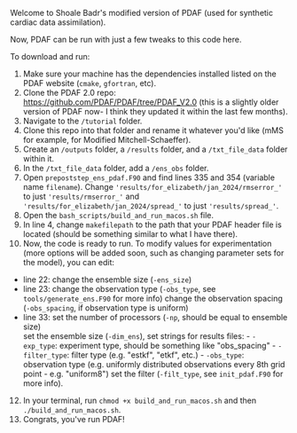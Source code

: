 Welcome to Shoale Badr's modified version of PDAF (used for synthetic cardiac data assimilation).

Now, PDAF can be run with just a few tweaks to this code here. 

To download and run:
1. Make sure your machine has the dependencies installed listed on the PDAF website (`cmake`, `gfortran`, etc).
2. Clone the PDAF 2.0 repo: https://github.com/PDAF/PDAF/tree/PDAF_V2.0 (this is a slightly older version of PDAF now- I think they updated it within the last few months).
3. Navigate to the `/tutorial` folder.
4. Clone this repo into that folder and rename it whatever you'd like (mMS for example, for Modified Mitchell-Schaeffer).
5. Create an `/outputs` folder, a `/results` folder, and a `/txt_file_data` folder within it.
6. In the `/txt_file_data` folder, add a `/ens_obs` folder.
7. Open `prepoststep_ens_pdaf.F90` and find lines 335 and 354 (variable name `filename`). Change `'results/for_elizabeth/jan_2024/rmserror_'` to just `'results/rmserror_'`  and `'results/for_elizabeth/jan_2024/spread_'` to just `'results/spread_'`.
8. Open the `bash_scripts/build_and_run_macos.sh` file.
9. In line 4, change `makefilepath` to the path that your PDAF header file is located (should be something similar to what I have there).
10. Now, the code is ready to run. To modify values for experimentation (more options will be added soon, such as changing parameter sets for the model),
   you can edit:
   - line 22: change the ensemble size (`-ens_size`) 
   - line 23: change the observation type (`-obs_type`, see `tools/generate_ens.F90` for more info)
              change the observation spacing (`-obs_spacing`, if observation type is uniform)
   - line 33: set the number of processors (`-np`, should be equal to ensemble size)  
              set the ensemble size (`-dim_ens`),
              set strings for results files: 
                - `-exp_type`: experiment type, should be something like "obs_spacing"
                - `-filter_type`: filter type (e.g. "estkf", "etkf", etc.)
                - `-obs_type`: observation type (e.g. uniformly distributed observations every 8th grid point - e.g. "uniform8")
              set the filter (`-filt_type`, see `init_pdaf.F90` for more info).
12. In your terminal, run `chmod +x build_and_run_macos.sh` and then `./build_and_run_macos.sh`.
13. Congrats, you've run PDAF!



